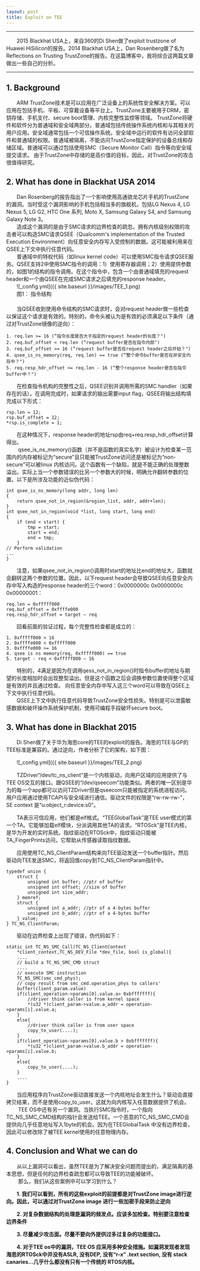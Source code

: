 ```yaml
---
layout: post
title: Exploit on TEE
---
```


***
　　2015 Blackhat USA上，来自360的Di Shen做了exploit trustzone of Huawei HiSilicon的报告。2014 Blackhat USA上，Dan Rosenberg做了名为Reflections on Trusting TrustZone的报告。在这篇博客中，我将综合这两篇文章做出一些自己的分析。
***

## 1.   Background

　　ARM TrustZone技术是可以应用在广泛设备上的系统性安全解决方案。可以应用在包括手机、平板、可穿戴设备等平台上。TrustZone主要被用于DRM，密钥存储、手机支付、secure boot管理、内核完整性监控等领域。
TrustZone将硬件和软件分为普通域和安全域两部分。普通域包括传统操作系统内核和与其相关的用户应用。安全域通常包括一个可信操作系统。安全域中运行的软件有访问全部软件和普通域的权限。普通域被隔离，不能访问TrustZone指定保护的设备总线和存储区域。普通域可以通过包括使用SMC（Secure Monitor Call）指令等向安全域提交请求。
由于TrustZone中存储的是高价值的目标，因此，对TrustZone的攻击很值得研究。

## 2.   What has done in Blackhat USA 2014

　　Dan Rosenberg的报告指出了一个影响使用高通骁龙芯片手机的TrustZone的漏洞。当时受这个漏洞影响的手机包括相当多的旗舰机，包括LG Nexus 4, LG Nexus 5, LG G2, HTC One 系列, Moto X, Samsung Galaxy S4, and Samsung Galaxy Note 3。   
　　造成这个漏洞的是由于SMC请求的边界检查的疏忽。拥有内核级别权限的攻击者可以构造SMC请求QSEE（Qualcomm's implementation of the Trusted Execution Environment）向任意安全内存写入受控制的数据。这可能被利用来在QSEE上下文中执行任意代码。  
　　普通域中的特权代码（如linux kernel code）可以使用SMC指令请求QSEE服务。QSEE支持2中使用SMC指令的调用：1）使用寄存器调用；2）使用提供参数的，如图1的结构的指令调用。在这个指令中，包含一个由普通域填充的request header和一个由QSEE在完成SMC请求之后填充的response header。  
　　![_config.yml]({{ site.baseurl }}/images/TEE_1.png)  
　　图1： 指令结构  
　　  
　　当QSEE收到使用命令结构的SMC请求时，会对request header做一些检查以保证这个请求是有效的。特别的，命令头被认为是有效的必须满足以下条件（通过对TrustZone镜像的逆向）：  
    
    1. req.len >= 16 (“指令长度是否大于指定的request header的长度？")
    2. req.buf_offset < req.len (“request buffer是否在指令内部")
    3. req.buf_offset >= 16 (“request buffer是否在request header之后开始？")
    4. qsee_is_ns_memory(req, req.len) == true (“整个命令buffer是否在非安全内存中？")
    5. req.resp_hdr_offset <= req.len - 16 (“整个response header是否在指令buffer中？")
    
　　在检查指令机构的完整性之后，QSEE识别并调用所需的SMC handler（如果存在的话）。在调用完成时，如果请求的输出需要input flag，QSEE将输出结构填充成以下形式：  
    
    rsp.len = 12;
    rsp.buf_offset = 12;
    *rsp.is_complete = 1;  
    
　　在这种情况下，response header的地址rsp由req+req.resp\_hdr\_offset计算得出。  
　　
qsee_is_ns_memory()函数（并不是函数的真实名字）被设计为检查某一范围内的内存被标记为“secure”且只能被TrustZone访问还是被标记为“non-secure”可以被linux 内核访问。这个函数有一个缺陷，就是不能正确的处理整数溢出。实际上当一个参数错误的比另一个参数大的时候，明确允许翻转参数的位置。以下是所涉及功能的近似伪代码：

    int qsee_is_ns_memory(long addr, long len)
    {
        return qsee_not_in_region(&region_list, addr, addr+len);
    }
    int qsee_not_in_region(void *list, long start, long end)
    {
        if (end < start) {
            tmp = start;
            start = end;
            end = tmp;
        }
    // Perform validation
    ...
    }
    
　　注意，如果qsee\_not\_in_region()调用时start的地址比end的地址大，函数就会翻转这两个参数的位置。因此，以下request header会导致QSEE向任意安全内存中写入构造的response header的三个word：0x0000000c 0x0000000c 0x00000001：  

    req.len = 0xfffff000
    req.buf_offset = 0xffffe000
    req.resp_hdr_offset = target – req
    
　　回看前面的验证过程，每个完整性检查都是成立的：  

    1. 0xfffff000 > 16
    2. 0xffffe000 < 0xfffff000
    3. 0xffffe000 >= 16
    4. qsee is ns memory(req, 0xfffff000) == true
    5. target - req < 0xfffff000 – 16
    
　　特别的，4满足是因为在调用qess\_not\_in_region()时指令buffer的地址与期望的长度相加时会出现整型溢出。但是这个函数之后会调换参数位置使得整个区域是有效的并且通过检查。
向任意安全内存中写入这三个word可以导致在QSEE上下文中执行任意代码。  
　　QSEE上下文中执行任意代码导致TrustZone安全性损失。特别是可以泄露敏感数据和破坏操作系统保护机制，使用可编程手段破坏secure boot。

## 3.   What has done in Blackhat 2015

　　Di Shen做了关于华为海思core的TEE的exploit的报告。海思的TEE与GP的TEE标准是兼容的。通过逆向，作者分析了它的架构，如下图：

　　![_config.yml]({{ site.baseurl }}/images/TEE_2.png)

　　TZDriver“/dev/tc\_ns\_client”是一个内核驱动，向用户区域的应用提供了与TEE OS交互的接口。跟QSEE的“/dev/qseecom”功能类似。两者的唯一区别是华为的每一个app都可以访问TZDriver但是qseecom只能被指定的系统进程访问。用户应用通过使用TCAPI与安全域进行通信。驱动文件的权限是“rw-rw-rw-”，SE context 是“u:object_r:device:s0”。 

　　TA表示可信应用，他们都是elf格式。“TEEGlobalTask”是TEE user模式的第一个TA。它能够加载elf模块，分派调用其他TA的请求。“RTOSck”是TEE内核，是华为开发的实时系统。指纹驱动在RTOSck中，指纹驱动只能被TA_FingerPrints访问，它帮助从传感器读取指纹数据。

　　应用使用TC\_NS\_ClientParam结构来向TEE驱动发送一个buffer指针。然后驱动向TEE发送SMC，将返回值copy到TC\_NS\_ClientParam指针中。

    typedef union {
        struct {
            unsigned int buffer; //ptr of buffer
            unsigned int offset; //size of buffer
            unsigned int size_addr;
        } memref;
        struct {
            unsigned int a_addr; //ptr of a 4-bytes buffer
            unsigned int b_addr; //ptr of a 4-bytes buffer
        } value;
    } TC_NS_ClientParam;


　　驱动在边界检查上出现了错误，伪代码如下：

    static int TC_NS_SMC_Call(TC_NS_ClientContext
        *client_context,TC_NS_DEV_File *dev_file, bool is_global){
        ....
        // build a TC_NS_SMC_CMD struct
        ....
        // execute SMC instruction
        TC_NS_SMC(smc_cmd_phys);
        // copy result from smc_cmd.operation_phys to callers'
        buffer(client_param.value)
        if(client_operation->params[0].value.a> 0xbfffffff){
            //driver think caller is from kernel space
            *(u32 *)client_param->value.a_addr = operation->params[i].value.a;
        }
        else{
            //driver think caller is from user space
            copy_to_user(....);
        }
        if(client_operation->params[0].value.b > 0xbfffffff){
            *(u32 *)client_param->value.b_addr = operation->params[i].value.b;
        }
        else{
            copy_to_user(....);
        }
        ....
    }

　　当应用程序向TrustZone驱动直接发送一个内核地址会发生什么？驱动会直接拷贝结果，而不是使用copy\_to\_user。这就为向内核写入任意数据提供了机会。  
　　
TEE OS中还有另一个漏洞。当执行SMC指令时，一个指向TC\_NS\_SMC\_CMD结构的指针会发送给TEE。一个恶意的TC\_NS\_SMC\_CMD会提供向几乎任意地址写入1byte的机会。因为在TEEGlobalTask 中没有边界检查，因此可以修改除了被TEE kernel使用的任意物理内存。

## 4.   Conclusion and What we can do

　　从以上漏洞可以看出，虽然TEE是为了解决安全问题而提出的，满足隔离的基本思想，但是任何的边界检查疏忽都可以导致TEE的功能被破坏。  
　　
那么，我们从这些案例中可以学习到什么？  

　　**1. 我们可以看到，所有的这些exploit的前提都是对TrustZone image进行逆向。因此，可以通过对TrustZone image 进行一些加密手段来防止逆向**

　　**2. 对复杂数据结构的处理是漏洞的频发点。应该多加检查。特别要注意检查边界条件**

　　**3. 尽量减少攻击面。尽量不要向外提供过多过复杂的功能接口。**

　　**4. 对于TEE os中的漏洞，TEE OS 应采用多种安全措施。如漏洞发现者发现海思的RTOSck中并没有ASLR, 没有DEP, 没有“r-x” .text section, 没有 stack canaries…几乎什么都没有只有一个传统的 RTOS内核。**




　　
